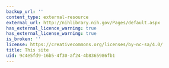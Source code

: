 ```yaml
---
backup_url: ''
content_type: external-resource
external_url: http://nihlibrary.nih.gov/Pages/default.aspx
has_external_licence_warning: true
has_external_license_warning: true
is_broken: ''
license: https://creativecommons.org/licenses/by-nc-sa/4.0/
title: This site
uid: 9c4e5fd9-16b5-4f30-af24-4b8365986fb1
---
```

